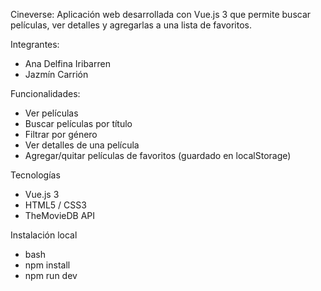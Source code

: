 Cineverse: 
Aplicación web desarrollada con Vue.js 3 que permite buscar películas, ver detalles y agregarlas a una lista de favoritos.

Integrantes:
- Ana Delfina Iribarren
- Jazmín Carrión

Funcionalidades:
- Ver películas
- Buscar películas por título
- Filtrar por género
- Ver detalles de una película
- Agregar/quitar películas de favoritos (guardado en localStorage)

Tecnologías
- Vue.js 3
- HTML5 / CSS3
- TheMovieDB API

Instalación local
- bash
- npm install
- npm run dev
